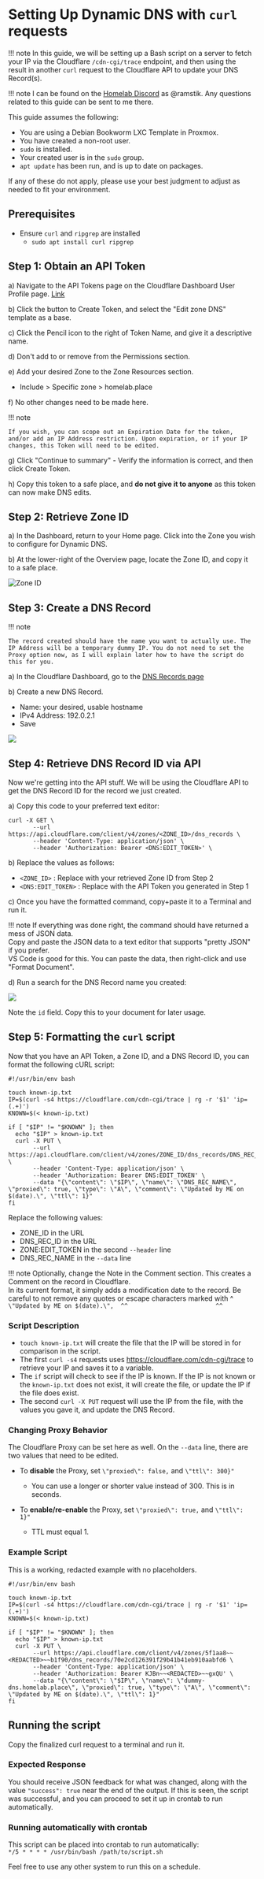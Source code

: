 # Setting Up Dynamic DNS with `curl` requests

!!! note
    In this guide, we will be setting up a Bash script on a server to fetch your IP via the Cloudflare `/cdn-cgi/trace` endpoint, and then using the result in another `curl` request to the Cloudflare API to update your DNS Record(s).

!!! note
    I can be found on the [Homelab Discord](https://discord.gg/homelab) as @ramstik.
    Any questions related to this guide can be sent to me there.

This guide assumes the following:

* You are using a Debian Bookworm LXC Template in Proxmox.
* You have created a non-root user.
* `sudo` is installed.
* Your created user is in the `sudo` group.
* `apt update` has been run, and is up to date on packages.

If any of these do not apply, please use your best judgment to adjust as needed to fit your environment.

## Prerequisites

* Ensure `curl` and `ripgrep` are installed
    - `sudo apt install curl ripgrep`

## Step 1: Obtain an API Token

a) Navigate to the API Tokens page on the Cloudflare Dashboard User Profile page. [Link](https://dash.cloudflare.com/profile/api-tokens)

b) Click the button to Create Token, and select the "Edit zone DNS" template as a base.

c) Click the Pencil icon to the right of Token Name, and give it a descriptive name.

d) Don't add to or remove from the Permissions section.

e) Add your desired Zone to the Zone Resources section.

* Include > Specific zone > homelab.place

f) No other changes need to be made here.

!!! note

    If you wish, you can scope out an Expiration Date for the token, and/or add an IP Address restriction. Upon expiration, or if your IP changes, this Token will need to be edited.

g) Click "Continue to summary" - Verify the information is correct, and then click Create Token.

h) Copy this token to a safe place, and __do not give it to anyone__ as this token can now make DNS edits.

## Step 2: Retrieve Zone ID

a) In the Dashboard, return to your Home page. Click into the Zone you wish to configure for Dynamic DNS.

b) At the lower-right of the Overview page, locate the Zone ID, and copy it to a safe place.

![Zone ID](../img/zone-id.png)

## Step 3: Create a DNS Record

!!! note

    The record created should have the name you want to actually use. The IP Address will be a temporary dummy IP. You do not need to set the Proxy option now, as I will explain later how to have the script do this for you.

a) In the Cloudflare Dashboard, go to the [DNS Records page](https://dash.cloudflare.com/?to=/:account/:zone/dns)

b) Create a new DNS Record.

* Name: your desired, usable hostname
* IPv4 Address: 192.0.2.1
* Save

![](../img/cf-ddns-dns-rec.png)

## Step 4: Retrieve DNS Record ID via API

Now we're getting into the API stuff. We will be using the Cloudflare API to get the DNS Record ID for the record we just created.

a) Copy this code to your preferred text editor:

```
curl -X GET \
       --url https://api.cloudflare.com/client/v4/zones/<ZONE_ID>/dns_records \
       --header 'Content-Type: application/json' \
       --header 'Authorization: Bearer <DNS:EDIT_TOKEN>' \
```

b) Replace the values as follows:

* `<ZONE_ID>` : Replace with your retrieved Zone ID from Step 2
* `<DNS:EDIT_TOKEN>` : Replace with the API Token you generated in Step 1

c) Once you have the formatted command, copy+paste it to a Terminal and run it.  

!!! note
    If everything was done right, the command should have returned a mess of JSON data.  
    Copy and paste the JSON data to a text editor that supports "pretty JSON" if you prefer.  
    VS Code is good for this. You can paste the data, then right-click and use "Format Document".

d) Run a search for the DNS Record name you created:

![](../img/cf-ddns-json-vscode.png)

Note the `id` field. Copy this to your document for later usage.

## Step 5: Formatting the `curl` script

Now that you have an API Token, a Zone ID, and a DNS Record ID, you can format the following cURL script:

```
#!/usr/bin/env bash

touch known-ip.txt
IP=$(curl -s4 https://cloudflare.com/cdn-cgi/trace | rg -r '$1' 'ip=(.+)')
KNOWN=$(< known-ip.txt)

if [ "$IP" != "$KNOWN" ]; then
  echo "$IP" > known-ip.txt
  curl -X PUT \
       --url https://api.cloudflare.com/client/v4/zones/ZONE_ID/dns_records/DNS_REC_ID \
       --header 'Content-Type: application/json' \
       --header 'Authorization: Bearer DNS:EDIT_TOKEN' \
       --data "{\"content\": \"$IP\", \"name\": \"DNS_REC_NAME\", \"proxied\": true, \"type\": \"A\", \"comment\": \"Updated by ME on $(date).\", \"ttl\": 1}"
fi
```

Replace the following values:

* ZONE_ID in the URL
* DNS_REC_ID in the URL
* ZONE:EDIT_TOKEN in the second `--header` line
* DNS_REC_NAME in the `--data` line

!!! note
    Optionally, change the Note in the Comment section. This creates a Comment on the record in Cloudflare.  
    In its current format, it simply adds a modification date to the record.
    Be careful to not remove any quotes or escape characters marked with ^
    ```
     \"Updated by ME on $(date).\", 
     ^^                         ^^
    ```

### Script Description

* `touch known-ip.txt` will create the file that the IP will be stored in for comparison in the script.
* The first `curl -s4` requests uses https://cloudflare.com/cdn-cgi/trace to retrieve your IP and saves it to a variable.
* The `if` script will check to see if the IP is known. If the IP is not known or the `known-ip.txt` does not exist, it will create the file, or update the IP if the file does exist.
* The second `curl -X PUT` request will use the IP from the file, with the values you gave it, and update the DNS Record.

### Changing Proxy Behavior

The Cloudflare Proxy can be set here as well. On the `--data` line, there are two values that need to be edited.

* To **disable** the Proxy, set `\"proxied\": false,` and `\"ttl\": 300}"`
    - You can use a longer or shorter value instead of 300. This is in seconds.

* To **enable/re-enable** the Proxy, set `\"proxied\": true,` and `\"ttl\": 1}"`
    - TTL must equal 1. 

### Example Script

This is a working, redacted example with no placeholders.

```
#!/usr/bin/env bash

touch known-ip.txt
IP=$(curl -s4 https://cloudflare.com/cdn-cgi/trace | rg -r '$1' 'ip=(.+)')
KNOWN=$(< known-ip.txt)

if [ "$IP" != "$KNOWN" ]; then
  echo "$IP" > known-ip.txt
  curl -X PUT \
       --url https://api.cloudflare.com/client/v4/zones/5f1aa8~~<REDACTED>~~b1f90/dns_records/70e2cd126391f29b41b41eb910aabfd6 \
       --header 'Content-Type: application/json' \
       --header 'Authorization: Bearer KJBn~~<REDACTED>~~gxQU' \
       --data "{\"content\": \"$IP\", \"name\": \"dummy-dns.homelab.place\", \"proxied\": true, \"type\": \"A\", \"comment\": \"Updated by ME on $(date).\", \"ttl\": 1}"
fi
```

## Running the script

Copy the finalized curl request to a terminal and run it. 

### Expected Response

You should receive JSON feedback for what was changed, along with the value `"success": true` near the end of the output. If this is seen, the script was successful, and you can proceed to set it up in crontab to run automatically.

### Running automatically with crontab

This script can be placed into crontab to run automatically:  
`*/5 * * * * /usr/bin/bash /path/to/script.sh`

Feel free to use any other system to run this on a schedule.